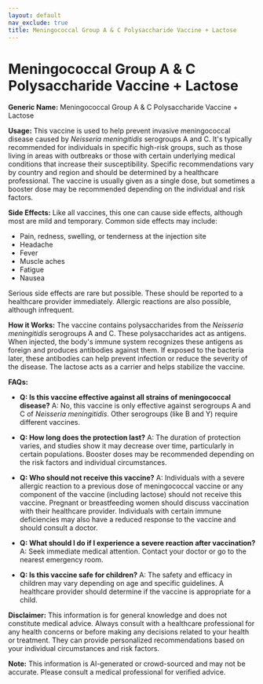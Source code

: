 ```yaml
---
layout: default
nav_exclude: true
title: Meningococcal Group A & C Polysaccharide Vaccine + Lactose
---
```


# Meningococcal Group A & C Polysaccharide Vaccine + Lactose

**Generic Name:** Meningococcal Group A & C Polysaccharide Vaccine + Lactose

**Usage:**  This vaccine is used to help prevent invasive meningococcal disease caused by *Neisseria meningitidis* serogroups A and C.  It's typically recommended for individuals in specific high-risk groups, such as those living in areas with outbreaks or those with certain underlying medical conditions that increase their susceptibility.  Specific recommendations vary by country and region and should be determined by a healthcare professional.  The vaccine is usually given as a single dose, but sometimes a booster dose may be recommended depending on the individual and risk factors.

**Side Effects:**  Like all vaccines, this one can cause side effects, although most are mild and temporary.  Common side effects may include:

* Pain, redness, swelling, or tenderness at the injection site
* Headache
* Fever
* Muscle aches
* Fatigue
* Nausea

Serious side effects are rare but possible.  These should be reported to a healthcare provider immediately.  Allergic reactions are also possible, although infrequent.

**How it Works:** The vaccine contains polysaccharides from the *Neisseria meningitidis* serogroups A and C.  These polysaccharides act as antigens.  When injected, the body's immune system recognizes these antigens as foreign and produces antibodies against them.  If exposed to the bacteria later, these antibodies can help prevent infection or reduce the severity of the disease. The lactose acts as a carrier and helps stabilize the vaccine.

**FAQs:**

* **Q: Is this vaccine effective against all strains of meningococcal disease?**  A: No, this vaccine is only effective against serogroups A and C of *Neisseria meningitidis*.  Other serogroups (like B and Y) require different vaccines.

* **Q: How long does the protection last?** A: The duration of protection varies, and studies show it may decrease over time, particularly in certain populations. Booster doses may be recommended depending on the risk factors and individual circumstances.

* **Q: Who should not receive this vaccine?** A:  Individuals with a severe allergic reaction to a previous dose of meningococcal vaccine or any component of the vaccine (including lactose) should not receive this vaccine.  Pregnant or breastfeeding women should discuss vaccination with their healthcare provider.  Individuals with certain immune deficiencies may also have a reduced response to the vaccine and should consult a doctor.

* **Q: What should I do if I experience a severe reaction after vaccination?** A: Seek immediate medical attention. Contact your doctor or go to the nearest emergency room.

* **Q: Is this vaccine safe for children?** A: The safety and efficacy in children may vary depending on age and specific guidelines.  A healthcare provider should determine if the vaccine is appropriate for a child.

**Disclaimer:** This information is for general knowledge and does not constitute medical advice.  Always consult with a healthcare professional for any health concerns or before making any decisions related to your health or treatment.  They can provide personalized recommendations based on your individual circumstances and risk factors.


**Note:** This information is AI-generated or crowd-sourced and may not be accurate. Please consult a medical professional for verified advice.